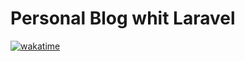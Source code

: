 # Personal Blog whit Laravel

[![wakatime](https://wakatime.com/badge/github/bjvalmaseda92/bjvalmaseda-blog.svg)](https://wakatime.com/badge/github/bjvalmaseda92/bjvalmaseda-blog)




